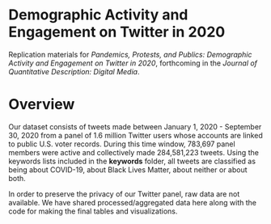 # Demographic Activity and Engagement on Twitter in 2020

Replication materials for _Pandemics, Protests, and Publics: Demographic Activity and Engagement on Twitter in 2020_, forthcoming in the _Journal of Quantitative Description: Digital Media_.

# Overview

Our dataset consists of tweets made between January 1, 2020 - September 30, 2020 from a panel of 1.6 million Twitter users whose accounts are linked to public U.S. voter records. During this time window, 783,697 panel members were active and collectively made 284,581,223 tweets. Using the keywords lists included in the **keywords** folder, all tweets are classified as being about COVID-19, about Black Lives Matter, about neither or about both.

In order to preserve the privacy of our Twitter panel, raw data are not available. We have shared processed/aggregated data here along with the code for making the final tables and visualizations.
